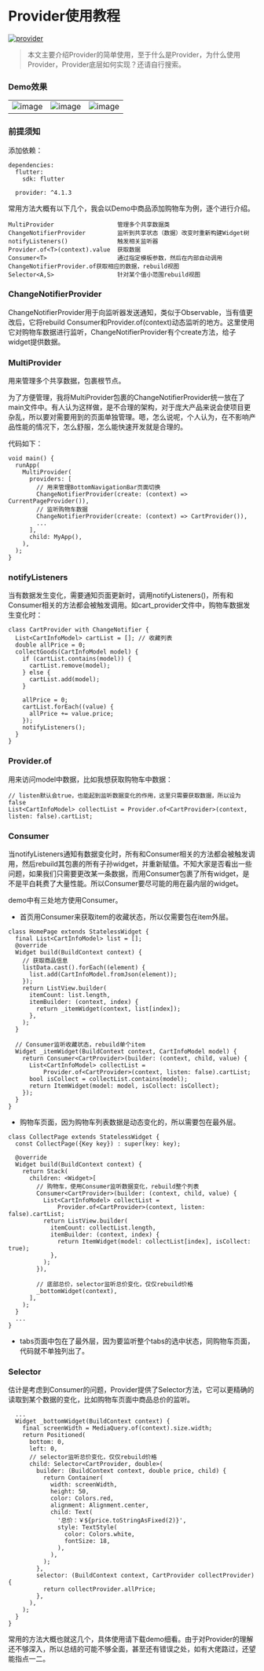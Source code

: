 # Provider使用教程 
[![provider](https://img.shields.io/badge/provider-4.1.3-blue.svg)](https://marketplace.visualstudio.com/items?itemName=provider.dart-code)

> 本文主要介绍Provider的简单使用，至于什么是Provider，为什么使用Provider，Provider底层如何实现？还请自行搜索。

### Demo效果
||||
|:---:|:---:|:---:|
|![image](images/screen.gif)|![image](images/screen1.png)|![image](images/screen2.png)|

### 前提须知
添加依赖：
```
dependencies:
  flutter:
    sdk: flutter

  provider: ^4.1.3
```

常用方法大概有以下几个，我会以Demo中商品添加购物车为例，逐个进行介绍。
```
MultiProvider                  管理多个共享数据类
ChangeNotifierProvider         监听到共享状态（数据）改变时重新构建Widget树
notifyListeners()              触发相关监听器
Provider.of<T>(context).value  获取数据
Consumer<T>                    通过指定模板参数，然后在内部自动调用ChangeNotifierProvider.of获取相应的数据，rebuild视图
Selector<A,S>                  针对某个值小范围rebuild视图
```

### ChangeNotifierProvider 
ChangeNotifierProvider用于向监听器发送通知，类似于Observable，当有值更改后，它将rebuild Consumer和Provider.of<T>(context)动态监听的地方。这里使用它对购物车数据进行监听，ChangeNotifierProvider有个create方法，给子widget提供数据。

### MultiProvider
用来管理多个共享数据，包裹根节点。

为了方便管理，我将MultiProvider包裹的ChangeNotifierProvider统一放在了main文件中。有人认为这样做，是不合理的架构，对于庞大产品来说会使项目更杂乱，所以要对需要用到的页面单独管理。嗯，怎么说呢，个人认为，在不影响产品性能的情况下，怎么舒服，怎么能快速开发就是合理的。

代码如下：
```
void main() {
  runApp(
    MultiProvider(
      providers: [
        // 用来管理BottomNavigationBar页面切换
        ChangeNotifierProvider(create: (context) => CurrentPageProvider()),   
        // 监听购物车数据
        ChangeNotifierProvider(create: (context) => CartProvider()),
        ...
      ],
      child: MyApp(),
    ),
  );
}
```

### notifyListeners
当有数据发生变化，需要通知页面更新时，调用notifyListeners()，所有和Consumer相关的方法都会被触发调用。如cart_provider文件中，购物车数据发生变化时：
```
class CartProvider with ChangeNotifier {
  List<CartInfoModel> cartList = []; // 收藏列表
  double allPrice = 0;
  collectGoods(CartInfoModel model) {
    if (cartList.contains(model)) {
      cartList.remove(model);
    } else {
      cartList.add(model);
    }

    allPrice = 0;
    cartList.forEach((value) {
      allPrice += value.price;
    });
    notifyListeners();
  }
}
```

### Provider.of
用来访问model中数据，比如我想获取购物车中数据：
```
// listen默认会true，也能起到监听数据变化的作用，这里只需要获取数据，所以设为false
List<CartInfoModel> collectList = Provider.of<CartProvider>(context, listen: false).cartList;
```

### Consumer
当notifyListeners通知有数据变化时，所有和Consumer相关的方法都会被触发调用，然后rebuild其包裹的所有子孙widget，并重新赋值。不知大家是否看出一些问题，如果我们只需要更改某一条数据，而用Consumer包裹了所有widget，是不是平白耗费了大量性能。所以Consumer要尽可能的用在最内层的widget。

demo中有三处地方使用Consumer。
* 首页用Consumer来获取item的收藏状态，所以仅需要包在item外层。
```
class HomePage extends StatelessWidget {
  final List<CartInfoModel> list = [];
  @override
  Widget build(BuildContext context) {
    // 获取商品信息
    listData.cast().forEach((element) {
      list.add(CartInfoModel.fromJson(element));
    });
    return ListView.builder(
      itemCount: list.length,
      itemBuilder: (context, index) {
        return _itemWidget(context, list[index]);
      },
    );
  }
  
  // Consumer监听收藏状态，rebuild单个item
  Widget _itemWidget(BuildContext context, CartInfoModel model) {
    return Consumer<CartProvider>(builder: (context, child, value) {
      List<CartInfoModel> collectList =
          Provider.of<CartProvider>(context, listen: false).cartList;
      bool isCollect = collectList.contains(model);
      return ItemWidget(model: model, isCollect: isCollect);
    });
  }
}
```

* 购物车页面，因为购物车列表数据是动态变化的，所以需要包在最外层。
```
class CollectPage extends StatelessWidget {
  const CollectPage({Key key}) : super(key: key);

  @override
  Widget build(BuildContext context) {
    return Stack(
      children: <Widget>[
        // 购物车，使用Consumer监听数据变化，rebuild整个列表
        Consumer<CartProvider>(builder: (context, child, value) {
          List<CartInfoModel> collectList =
              Provider.of<CartProvider>(context, listen: false).cartList;
          return ListView.builder(
            itemCount: collectList.length,
            itemBuilder: (context, index) {
              return ItemWidget(model: collectList[index], isCollect: true);
            },
          );
        }),

        // 底部总价，selector监听总价变化，仅仅rebuild价格
        _bottomWidget(context),
      ],
    );
  }
  ...
}
```
* tabs页面中包在了最外层，因为要监听整个tabs的选中状态，同购物车页面，代码就不单独列出了。

### Selector
估计是考虑到Consumer的问题，Provider提供了Selector方法，它可以更精确的读取到某个数据的变化，比如购物车页面中商品总价的监听。
```
  ...
  Widget _bottomWidget(BuildContext context) {
    final screenWidth = MediaQuery.of(context).size.width;
    return Positioned(
      bottom: 0,
      left: 0,
      // selector监听总价变化，仅仅rebuild价格
      child: Selector<CartProvider, double>(
        builder: (BuildContext context, double price, child) {
          return Container(
            width: screenWidth,
            height: 50,
            color: Colors.red,
            alignment: Alignment.center,
            child: Text(
              '总价：￥${price.toStringAsFixed(2)}',
              style: TextStyle(
                color: Colors.white,
                fontSize: 18,
              ),
            ),
          );
        },
        selector: (BuildContext context, CartProvider collectProvider) {
          return collectProvider.allPrice;
        },
      ),
    );
  }
}
```

常用的方法大概也就这几个，具体使用请下载demo细看。由于对Provider的理解还不够深入，所以总结的可能不够全面，甚至还有错误之处，如有大佬路过，还望能指点一二。
